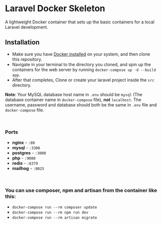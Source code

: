 # Laravel Docker Skeleton
A lightweight Docker container that sets up the basic containers for a local Laravel development.

## Installation
- Make sure you have [Docker installed](https://docs.docker.com/docker-for-mac/install/) on your system, and then clone this repository.
- Navigate in your terminal to the directory you cloned, and spin up the containers for the web server by running `docker-compose up -d --build app`.
- After that completes, Clone or create your laravel project inside the `src` directory.

**Note**: Your MySQL database host name in `.env` should be `mysql` (The database container name in `docker-compose` file), **not** `localhost`. The username, password and database should both be the same in `.env` file and `docker-compose` file. 

<br>

### Ports
- **nginx** - `:80`
- **mysql** - `:3306`
- **postgres** - `:3000`
- **php** - `:9000`
- **redis** - `:6379`
- **mailhog** - `:8025` 

<br> 

### You can use composer, npm and artisan from the container like this:
- `docker-compose run --rm composer update`
- `docker-compose run --rm npm run dev`
- `docker-compose run --rm artisan migrate`